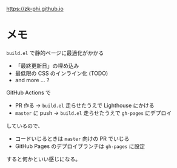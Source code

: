 https://zk-phi.github.io

# メモ

`build.el` で静的ページに最適化がかかる

- 「最終更新日」の埋め込み
- 最低限の CSS のインライン化 (TODO)
- and more ... ?

GitHub Actions で

- PR 作る → `build.el` 走らせたうえで Lighthouse にかける
- `master` に push → `build.el` 走らせたうえで `gh-pages` にデプロイ

しているので、

- コードいじるときは `master` 向けの PR でいじる
- GitHub Pages のデプロイブランチは `gh-pages` に設定

すると何かといい感じになる。
